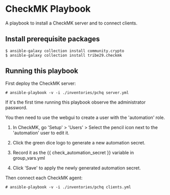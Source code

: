 
# CheckMK Playbook

A playbook to install a CheckMK server and to connect clients.

## Install prerequisite packages
```
$ ansible-galaxy collection install community.crypto
$ ansible-galaxy collection install tribe29.checkmk
```

## Running this playbook

First deploy the CheckMK server:

`# ansible-playbook -v -i ./inventories/pchq server.yml`

If it's the first time running this playbook observe the administrator password.

You then need to use the webgui to create a user with the 'automation' role.

1) In CheckMK, go 'Setup' > 'Users' > Select the pencil icon next to the 'automation' user to edit it.

2) Click the green dice logo to generate a new automation secret.

3) Record it as the {{ check_automation_secret }} variable in group_vars.yml

4) Click 'Save' to apply the newly generated automation secret.

Then connect each CheckMK agent:

`# ansible-playbook -v -i ./inventories/pchq clients.yml`